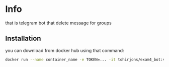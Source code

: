 # Info

that is telegram bot that delete message for groups


## Installation

you can download from docker hub using that command:

```bash
docker run --name container_name -e TOKEN=... -it tohirjons/exam4_bot:v1.0 python main.py
```